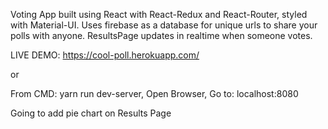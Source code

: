 Voting App built using React with React-Redux and React-Router, styled with Material-UI.
Uses firebase as a database for unique urls to share your polls with anyone.
ResultsPage updates in realtime when someone votes.

LIVE DEMO: https://cool-poll.herokuapp.com/

or

From CMD:
yarn run dev-server,
Open Browser,
Go to: localhost:8080

Going to add pie chart on Results Page